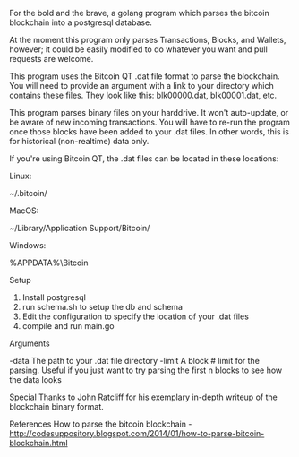 For the bold and the brave, a golang program which parses the bitcoin blockchain into a postgresql database.

At the moment this program only parses Transactions, Blocks, and Wallets, however; it could be easily modified to do whatever you want and pull requests are welcome.

This program uses the Bitcoin QT .dat file format to parse the blockchain. You will need to provide an argument with a link to your directory which contains these files. They look like this: blk00000.dat, blk00001.dat, etc.

This program parses binary files on your harddrive. It won't auto-update, or be aware of new incoming transactions. You will have to re-run the program once those blocks have been added to your .dat files. In other words, this is for historical (non-realtime) data only.

If you're using Bitcoin QT, the .dat files can be located in these locations:

Linux:

~/.bitcoin/

MacOS:

~/Library/Application Support/Bitcoin/

Windows:

%APPDATA%\Bitcoin

Setup

1. Install postgresql
2. run schema.sh to setup the db and schema
3. Edit the configuration to specify the location of your .dat files
4. compile and run main.go

Arguments

-data The path to your .dat file directory
-limit A block # limit for the parsing. Useful if you just want to try parsing the first n blocks to see how the data looks

Special Thanks to John Ratcliff for his exemplary in-depth writeup of the blockchain binary format.

References
How to parse the bitcoin blockchain - http://codesuppository.blogspot.com/2014/01/how-to-parse-bitcoin-blockchain.html